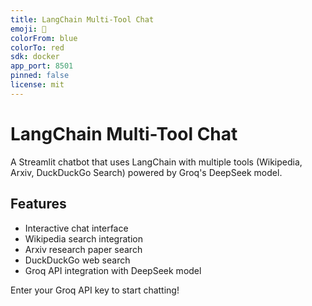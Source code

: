```yaml
---
title: LangChain Multi-Tool Chat
emoji: 🤖
colorFrom: blue
colorTo: red
sdk: docker
app_port: 8501
pinned: false
license: mit
---
```


# LangChain Multi-Tool Chat

A Streamlit chatbot that uses LangChain with multiple tools (Wikipedia, Arxiv, DuckDuckGo Search) powered by Groq's DeepSeek model.

## Features
- Interactive chat interface
- Wikipedia search integration  
- Arxiv research paper search
- DuckDuckGo web search
- Groq API integration with DeepSeek model

Enter your Groq API key to start chatting!
